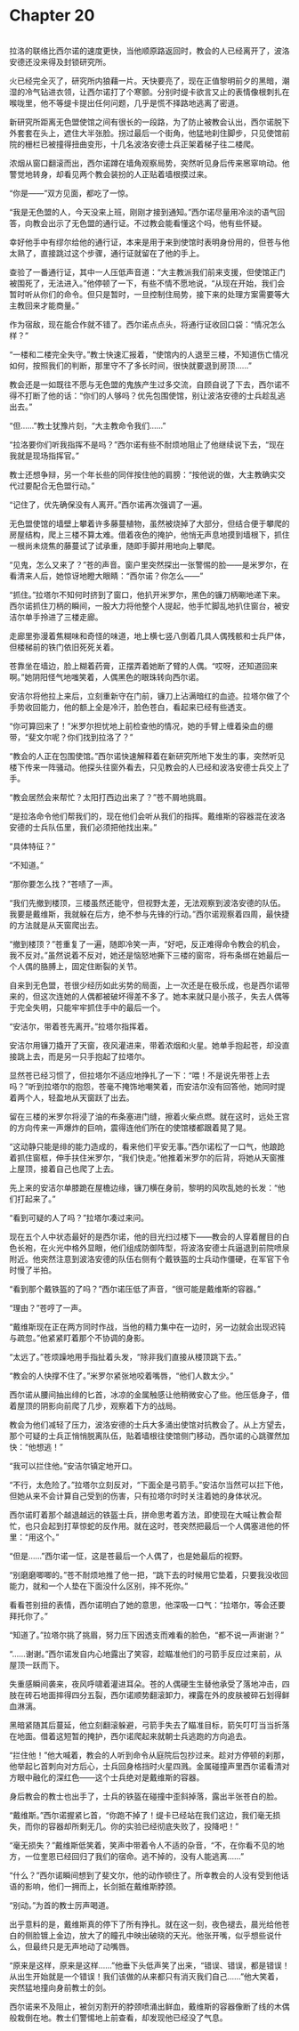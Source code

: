 # Chapter 20

<br>
拉洛的联络比西尔诺的速度更快，当他顺原路返回时，教会的人已经离开了，波洛安德还没来得及封锁研究所。

火已经完全灭了，研究所内狼藉一片。天快要亮了，现在正值黎明前夕的黑暗，潮湿的冷气钻进衣领，让西尔诺打了个寒颤。分别时缇卡欲言又止的表情像根刺扎在喉咙里，他不等缇卡提出任何问题，几乎是慌不择路地逃离了密道。

新研究所距离无色盟使馆之间有很长的一段路，为了防止被教会认出，西尔诺脱下外套套在头上，遮住大半张脸。拐过最后一个街角，他猛地刹住脚步，只见使馆前院的栅栏已被撞得扭曲变形，十几名波洛安德士兵正架着梯子往二楼爬。

浓烟从窗口翻滚而出，西尔诺蹲在墙角观察局势，突然听见身后传来窸窣响动。他警觉地转身，却看见两个教会装扮的人正贴着墙根摸过来。

“你是——”双方见面，都吃了一惊。

“我是无色盟的人，今天没来上班，刚刚才接到通知。”西尔诺尽量用冷淡的语气回答，向教会出示了无色盟的通行证。不过教会能看懂这个吗，他有些怀疑。

幸好他手中有缪尔给他的通行证，本来是用于来到使馆时表明身份用的，但苍与他太熟了，直接跳过这个步骤，通行证就留在了他的手上。

查验了一番通行证，其中一人压低声音道：“大主教派我们前来支援，但使馆正门被围死了，无法进入。”他停顿了一下，有些不情不愿地说，“从现在开始，我们会暂时听从你们的命令。但只是暂时，一旦控制住局势，接下来的处理方案需要等大主教回来才能商量。”

作为宿敌，现在能合作就不错了。西尔诺点点头，将通行证收回口袋：“情况怎么样？”

“一楼和二楼完全失守。”教士快速汇报着，“使馆内的人退至三楼，不知道伤亡情况如何，按照我们的判断，那里守不了多长时间，很快就要退到房顶……”

教会还是一如既往不愿与无色盟的鬼族产生过多交流，自顾自说了下去，西尔诺不得不打断了他的话：“你们的人够吗？优先包围使馆，别让波洛安德的士兵趁乱逃出去。”

“但……”教士犹豫片刻，“大主教命令我们……”

“拉洛要你们听我指挥不是吗？”西尔诺有些不耐烦地阻止了他继续说下去，“现在我就是现场指挥官。”

教士还想争辩，另一个年长些的同伴按住他的肩膀：“按他说的做，大主教确实交代过要配合无色盟行动。”

“记住了，优先确保没有人离开。”西尔诺再次强调了一遍。

无色盟使馆的墙壁上攀着许多藤蔓植物，虽然被烧掉了大部分，但结合便于攀爬的房屋结构，爬上三楼不算太难。借着夜色的掩护，他悄无声息地摸到墙根下，抓住一根尚未烧焦的藤蔓试了试承重，随即手脚并用地向上攀爬。

“见鬼，怎么又来了？”苍的声音。窗户里突然探出一张警惕的脸——是米罗尔，在看清来人后，她惊讶地瞪大眼睛：“西尔诺？你怎么——”

“抓住。”拉塔尔不知何时挤到了窗口，他扒开米罗尔，黑色的镰刀柄唰地递下来。西尔诺抓住刀柄的瞬间，一股大力将他整个人提起，他手忙脚乱地扒住窗台，被安洁尔单手拎进了三楼走廊。

走廊里弥漫着焦糊味和奇怪的味道，地上横七竖八倒着几具人偶残骸和士兵尸体，但楼梯前的铁门依旧死死关着。

苍靠坐在墙边，脸上糊着药膏，正摆弄着她断了臂的人偶。“哎呀，还知道回来啊。”她阴阳怪气地嗤笑着，人偶黑色的眼珠转向西尔诺。

安洁尔将他拉上来后，立刻重新守在门前，镰刀上沾满暗红的血迹。拉塔尔做了个手势收回能力，他的额上全是冷汗，脸色苍白，看起来已经有些透支。

“你可算回来了！”米罗尔担忧地上前检查他的情况，她的手臂上缠着染血的绷带，“斐文尔呢？你们找到拉洛了？”

“教会的人正在包围使馆。”西尔诺快速解释着在新研究所地下发生的事，突然听见楼下传来一阵骚动。他探头往窗外看去，只见教会的人已经和波洛安德士兵交上了手。

“教会居然会来帮忙？太阳打西边出来了？”苍不屑地挑眉。

“是拉洛命令他们帮我们的，现在他们会听从我们的指挥。戴维斯的容器混在波洛安德的士兵队伍里，我们必须把他找出来。”

“具体特征？”

“不知道。”

“那你要怎么找？”苍啧了一声。

“我们先撤到楼顶，三楼虽然还能守，但视野太差，无法观察到波洛安德的队伍。我要是戴维斯，我就躲在后方，绝不参与先锋的行动。”西尔诺观察着四周，最快捷的方法就是从天窗爬出去。

“撤到楼顶？”苍重复了一遍，随即冷笑一声，“好吧，反正难得命令教会的机会，我不反对。”虽然说着不反对，她还是恼怒地撕下三楼的窗帘，将布条绑在她最后一个人偶的胳膊上，固定住断裂的关节。

自来到无色盟，苍很少经历如此劣势的局面，上一次还是在极乐成，也是西尔诺带来的，但这次连她的人偶都被破坏得差不多了。她本来就只是小孩子，失去人偶等于完全失明，只能牢牢抓住手中的最后一个。

“安洁尔，带着苍先离开。”拉塔尔指挥着。

安洁尔用镰刀撬开了天窗，夜风灌进来，带着浓烟和火星。她单手抱起苍，却没直接跳上去，而是另一只手抱起了拉塔尔。

显然苍已经习惯了，但拉塔尔不适应地挣扎了一下：“喂！不是说先带苍上去吗？”听到拉塔尔的抱怨，苍毫不掩饰地嘲笑着，而安洁尔没有回答他，她同时提着两个人，轻盈地从天窗跃了出去。

留在三楼的米罗尔将浸了油的布条塞进门缝，擦着火柴点燃。就在这时，远处王宫的方向传来一声爆炸的巨响，震得连他们所在的使馆楼都跟着晃了晃。

“这动静只能是绯的能力造成的，看来他们平安无事。”西尔诺松了一口气，他踉跄着抓住窗框，伸手扶住米罗尔，“我们快走。”他推着米罗尔的后背，将她从天窗推上屋顶，接着自己也爬了上去。

先上来的安洁尔单膝跪在屋檐边缘，镰刀横在身前，黎明的风吹乱她的长发：“他们打起来了。”

“看到可疑的人了吗？”拉塔尔凑过来问。

现在五个人中状态最好的是西尔诺，他的目光扫过楼下——教会的人穿着醒目的白色长袍，在火光中格外显眼，他们组成防御阵型，将波洛安德士兵逼退到前院喷泉附近。他突然注意到波洛安德的队伍右侧有个戴铁盔的士兵动作僵硬，在军官下令时慢了半拍。

“看到那个戴铁盔的了吗？”西尔诺压低了声音，“很可能是戴维斯的容器。”

“理由？”苍哼了一声。

“戴维斯现在正在两方同时作战，当他的精力集中在一边时，另一边就会出现迟钝与疏忽。”他紧紧盯着那个不协调的身影。

“太远了。”苍烦躁地用手指扯着头发，“除非我们直接从楼顶跳下去。”

“教会的人快撑不住了。”米罗尔紧张地咬着嘴唇，“他们人数太少。”

西尔诺从腰间抽出绯的匕首，冰凉的金属触感让他稍微安心了些。他压低身子，借着屋顶的阴影向前爬了几步，观察着下方的战局。

教会为他们减轻了压力，波洛安德的士兵大多涌出使馆对抗教会了。从上方望去，那个可疑的士兵正悄悄脱离队伍，贴着墙根往使馆侧门移动，西尔诺的心跳骤然加快：“他想逃！”

“我可以拦住他。”安洁尔镇定地开口。

“不行，太危险了。”拉塔尔立刻反对，“下面全是弓箭手。”安洁尔当然可以拦下他，但她从来不会计算自己受到的伤害，只有拉塔尔时时关注着她的身体状况。

西尔诺盯着那个越退越远的铁盔士兵，拼命思考着方法，即使现在大喊让教会帮忙，也只会起到打草惊蛇的反作用。就在这时，苍突然把最后一个人偶塞进他的怀里：“用这个。”

“但是……”西尔诺一怔，这是苍最后一个人偶了，也是她最后的视野。

“别磨磨唧唧的。”苍不耐烦地推了他一把，“跳下去的时候用它垫着，只要我没收回能力，就和一个人垫在下面没什么区别，摔不死你。”

看看苍别扭的表情，西尔诺明白了她的意思，他深吸一口气：“拉塔尔，等会还要拜托你了。”

“知道了。”拉塔尔挑了挑眉，努力压下因透支而难看的脸色，“都不说一声谢谢？”

“……谢谢。”西尔诺发自内心地露出了笑容，趁瞄准他们的弓箭手反应过来前，从屋顶一跃而下。

失重感瞬间袭来，夜风呼啸着灌进耳朵。苍的人偶硬生生替他承受了落地冲击，四肢在砖石地面摔得四分五裂，西尔诺顺势翻滚卸力，裸露在外的皮肤被碎石划得鲜血淋漓。

黑暗紧随其后蔓延，他立刻翻滚躲避，弓箭手失去了瞄准目标，箭矢叮叮当当折落在地面。借着这短暂的掩护，西尔诺爬起来就朝士兵逃跑的方向追去。

“拦住他！”他大喊着，教会的人听到命令从庭院后包抄过来。趁对方停顿的刹那，他举起匕首刺向对方后心，士兵回身格挡时火星四溅。金属碰撞声里西尔诺看清对方眼中融化的深红色——这个士兵绝对是戴维斯的容器。

身后教会的教士也出手了，士兵的铁盔在碰撞中歪斜掉落，露出半张苍白的脸。

“戴维斯。”西尔诺握紧匕首，“你跑不掉了！缇卡已经站在我们这边，我们毫无损失，而你的容器却所剩无几。你的实验已经彻底失败了，投降吧！”

“毫无损失？”戴维斯低笑着，笑声中带着令人不适的杂音，“不，在你看不见的地方，一位奎恩已经回归了我们的宿命。逃不掉的，没有人能逃离……”

“什么？”西尔诺瞬间想到了斐文尔，他的动作顿住了。所幸教会的人没有受到他话语的影响，他们一拥而上，长剑抵在戴维斯脖颈。

“别动。”为首的教士厉声喝道。

出乎意料的是，戴维斯真的停下了所有挣扎。就在这一刻，夜色褪去，晨光给他苍白的侧脸镀上金边，放大了的瞳孔中映出破晓的天光。他张开嘴，似乎想些说什么，但最终只是无声地动了动嘴唇。

“原来是这样，原来是这样……”他垂下头低声笑了出来，“错误、错误，都是错误！从出生开始就是一个错误！我们该做的从来都只有消灭我们自己……”他大笑着，突然猛地撞向身前教士的剑。

西尔诺来不及阻止，被剑刃割开的脖颈喷涌出鲜血，戴维斯的容器像断了线的木偶般栽倒在地。教士们警惕地上前查看，却发现他已经没了气息。
